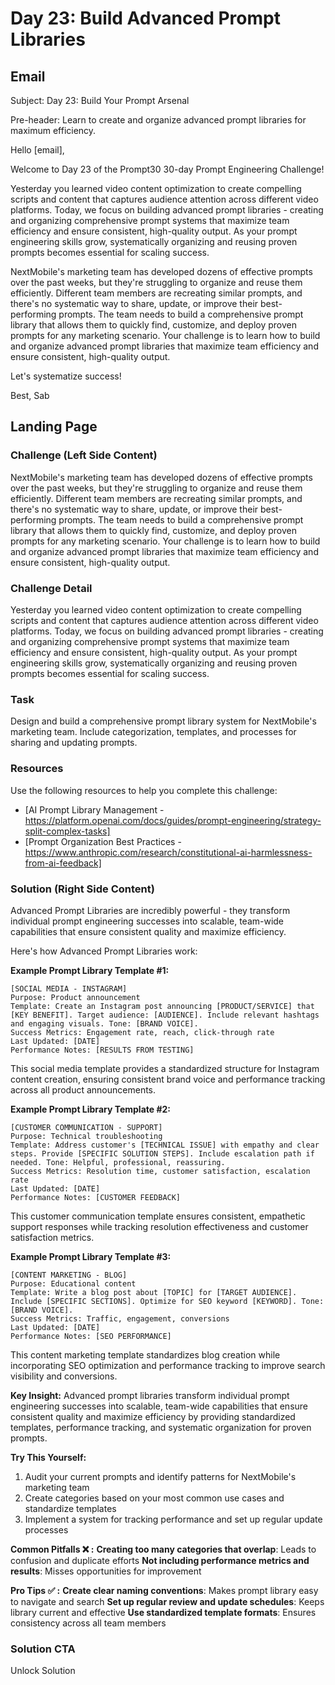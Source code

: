 # Day 23: Build Advanced Prompt Libraries

## Email
Subject: Day 23: Build Your Prompt Arsenal

Pre-header: Learn to create and organize advanced prompt libraries for maximum efficiency.

Hello [email],

Welcome to Day 23 of the Prompt30 30-day Prompt Engineering Challenge!

Yesterday you learned video content optimization to create compelling scripts and content that captures audience attention across different video platforms. Today, we focus on building advanced prompt libraries - creating and organizing comprehensive prompt systems that maximize team efficiency and ensure consistent, high-quality output. As your prompt engineering skills grow, systematically organizing and reusing proven prompts becomes essential for scaling success.

NextMobile's marketing team has developed dozens of effective prompts over the past weeks, but they're struggling to organize and reuse them efficiently. Different team members are recreating similar prompts, and there's no systematic way to share, update, or improve their best-performing prompts. The team needs to build a comprehensive prompt library that allows them to quickly find, customize, and deploy proven prompts for any marketing scenario. Your challenge is to learn how to build and organize advanced prompt libraries that maximize team efficiency and ensure consistent, high-quality output.

Let's systematize success!

Best, Sab

## Landing Page

### Challenge (Left Side Content)
NextMobile's marketing team has developed dozens of effective prompts over the past weeks, but they're struggling to organize and reuse them efficiently. Different team members are recreating similar prompts, and there's no systematic way to share, update, or improve their best-performing prompts. The team needs to build a comprehensive prompt library that allows them to quickly find, customize, and deploy proven prompts for any marketing scenario. Your challenge is to learn how to build and organize advanced prompt libraries that maximize team efficiency and ensure consistent, high-quality output.

### Challenge Detail
Yesterday you learned video content optimization to create compelling scripts and content that captures audience attention across different video platforms. Today, we focus on building advanced prompt libraries - creating and organizing comprehensive prompt systems that maximize team efficiency and ensure consistent, high-quality output. As your prompt engineering skills grow, systematically organizing and reusing proven prompts becomes essential for scaling success.

### Task
Design and build a comprehensive prompt library system for NextMobile's marketing team. Include categorization, templates, and processes for sharing and updating prompts.

### Resources
Use the following resources to help you complete this challenge:
- [AI Prompt Library Management - https://platform.openai.com/docs/guides/prompt-engineering/strategy-split-complex-tasks]
- [Prompt Organization Best Practices - https://www.anthropic.com/research/constitutional-ai-harmlessness-from-ai-feedback]

### Solution (Right Side Content)
Advanced Prompt Libraries are incredibly powerful - they transform individual prompt engineering successes into scalable, team-wide capabilities that ensure consistent quality and maximize efficiency.

Here's how Advanced Prompt Libraries work:

**Example Prompt Library Template #1:**
```
[SOCIAL MEDIA - INSTAGRAM]
Purpose: Product announcement
Template: Create an Instagram post announcing [PRODUCT/SERVICE] that [KEY BENEFIT]. Target audience: [AUDIENCE]. Include relevant hashtags and engaging visuals. Tone: [BRAND VOICE].
Success Metrics: Engagement rate, reach, click-through rate
Last Updated: [DATE]
Performance Notes: [RESULTS FROM TESTING]
```

This social media template provides a standardized structure for Instagram content creation, ensuring consistent brand voice and performance tracking across all product announcements.

**Example Prompt Library Template #2:**
```
[CUSTOMER COMMUNICATION - SUPPORT]
Purpose: Technical troubleshooting
Template: Address customer's [TECHNICAL ISSUE] with empathy and clear steps. Provide [SPECIFIC SOLUTION STEPS]. Include escalation path if needed. Tone: Helpful, professional, reassuring.
Success Metrics: Resolution time, customer satisfaction, escalation rate
Last Updated: [DATE]
Performance Notes: [CUSTOMER FEEDBACK]
```

This customer communication template ensures consistent, empathetic support responses while tracking resolution effectiveness and customer satisfaction metrics.

**Example Prompt Library Template #3:**
```
[CONTENT MARKETING - BLOG]
Purpose: Educational content
Template: Write a blog post about [TOPIC] for [TARGET AUDIENCE]. Include [SPECIFIC SECTIONS]. Optimize for SEO keyword [KEYWORD]. Tone: [BRAND VOICE].
Success Metrics: Traffic, engagement, conversions
Last Updated: [DATE]
Performance Notes: [SEO PERFORMANCE]
```

This content marketing template standardizes blog creation while incorporating SEO optimization and performance tracking to improve search visibility and conversions.

**Key Insight:**
Advanced prompt libraries transform individual prompt engineering successes into scalable, team-wide capabilities that ensure consistent quality and maximize efficiency by providing standardized templates, performance tracking, and systematic organization for proven prompts.

**Try This Yourself:**
1. Audit your current prompts and identify patterns for NextMobile's marketing team
2. Create categories based on your most common use cases and standardize templates
3. Implement a system for tracking performance and set up regular update processes

**Common Pitfalls ❌ :**
**Creating too many categories that overlap**: Leads to confusion and duplicate efforts
**Not including performance metrics and results**: Misses opportunities for improvement

**Pro Tips ✅ :**
**Create clear naming conventions**: Makes prompt library easy to navigate and search
**Set up regular review and update schedules**: Keeps library current and effective
**Use standardized template formats**: Ensures consistency across all team members 

### Solution CTA
Unlock Solution 